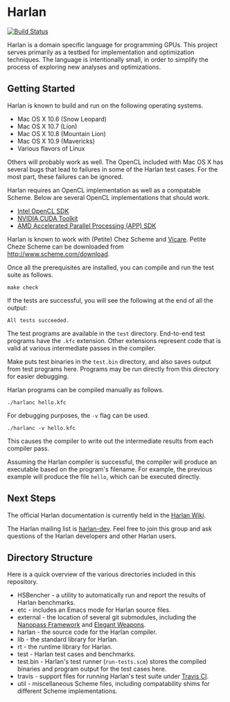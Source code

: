 Harlan
==========
[![Build Status](https://travis-ci.org/eholk/harlan.svg?branch=master)](https://travis-ci.org/eholk/harlan)

Harlan is a domain specific language for programming GPUs. This
project serves primarily as a testbed for implementation and
optimization techniques. The language is intentionally small, in order
to simplify the process of exploring new analyses and optimizations.

Getting Started
----------

Harlan is known to build and run on the following operating systems.
* Mac OS X 10.6 (Snow Leopard)
* Mac OS X 10.7 (Lion)
* Mac OS X 10.8 (Mountain Lion)
* Mac OS X 10.9 (Mavericks)
* Various flavors of Linux

Others will probably work as well. The OpenCL included with Mac OS X
has several bugs that lead to failures in some of the Harlan test
cases. For the most part, these failures can be ignored.

Harlan requires an OpenCL implementation as well as a compatable
Scheme. Below are several OpenCL implementations that should work.

* [Intel OpenCL SDK](http://software.intel.com/en-us/vcsource/tools/opencl-sdk)
* [NVIDIA CUDA Toolkit](http://developer.nvidia.com/cuda-toolkit)
* [AMD Accelerated Parallel Processing (APP) SDK](http://developer.amd.com/tools-and-sdks/opencl-zone/opencl-tools-sdks/amd-accelerated-parallel-processing-app-sdk/)

Harlan is known to work with (Petite) Chez Scheme and [Vicare]. Petite
Cheze Scheme can be downloaded from http://www.scheme.com/download.

[Vicare]: https://github.com/marcomaggi/vicare

Once all the prerequisites are installed, you can compile and run the
test suite as follows.

    make check

If the tests are successful, you will see the following at the end of
all the output:

    All tests succeeded.

The test programs are available in the `test` directory. End-to-end
test programs have the `.kfc` extension. Other extensions represent
code that is valid at various intermediate passes in the compiler.

Make puts test binaries in the `test.bin` directory, and also saves
output from test programs here. Programs may be run directly from this
directory for easier debugging.

Harlan programs can be compiled manually as follows.

    ./harlanc hello.kfc

For debugging purposes, the `-v` flag can be used.

    ./harlanc -v hello.kfc

This causes the compiler to write out the intermediate results from
each compiler pass.

Assuming the Harlan compiler is successful, the compiler will produce
an executable based on the program's filename. For example, the
previous example will produce the file `hello`, which can be executed
directly.

Next Steps
----------

The official Harlan documentation is currently held in the [Harlan Wiki].

The Harlan mailing list is [harlan-dev]. Feel free to join this group
and ask questions of the Harlan developers and other Harlan users.

[Harlan Wiki]: https://github.com/eholk/harlan/wiki
[harlan-dev]: https://groups.google.com/forum/#!forum/harlan-dev

Directory Structure
----------

Here is a quick overview of the various directories included in this
repository.

- HSBencher - a utility to automatically run and report the results of
Harlan benchmarks.
- etc - includes an Emacs mode for Harlan source files.
- external - the location of several git submodules, including the
[Nanopass Framework] and [Elegant Weapons].
- harlan - the source code for the Harlan compiler.
- lib - the standard library for Harlan.
- rt - the runtime library for Harlan.
- test - Harlan test cases and benchmarks.
- test.bin - Harlan's test runner (`run-tests.scm`) stores the
compiled binaries and program output for the test cases here.
- travis - support files for running Harlan's test suite under
  [Travis CI].
- util - miscellaneous Scheme files, including compatability shims for
  different Scheme implementations.

[Nanopass Framework]: https://github.com/akeep/nanopass-framework
[Elegant Weapons]: https://github.com/eholk/elegant-weapons
[Travis CI]: https://travis-ci.org/
